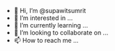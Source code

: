- 👋 Hi, I’m @supawitsumrit
- 👀 I’m interested in ...
- 🌱 I’m currently learning ...
- 💞️ I’m looking to collaborate on ...
- 📫 How to reach me ...

<!---
supawitsumrit/supawitsumrit is a ✨ special ✨ repository because its `README.md` (this file) appears on your GitHub profile.
You can click the Preview link to take a look at your changes.
--->
